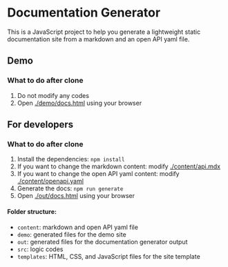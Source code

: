 # Documentation Generator
This is a JavaScript project to help you generate a lightweight static documentation site from a markdown and an open API yaml file.

## Demo
### What to do after clone
1. Do not modify any codes
2. Open [./demo/docs.html](./demo/docs.html) using your browser

## For developers
### What to do after clone
1. Install the dependencies: `npm install`
2. If you want to change the markdown content: modify [./content/api.mdx](./content/api.mdx)
3. If you want to change the open API yaml content: modify [./content/openapi.yaml](./content/openapi.yaml)
4. Generate the docs: `npm run generate`
5. Open [./out/docs.html](./out/docs.html) using your browser

#### Folder structure:
* `content`: markdown and open API yaml file
* `demo`: generated files for the demo site
* `out`: generated files for the documentation generator output
* `src`: logic codes
* `templates`: HTML, CSS, and JavaScript files for the site template